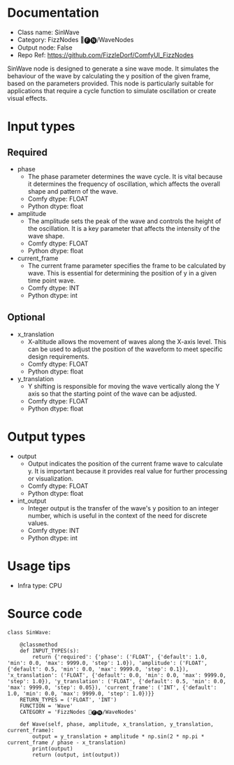 # Documentation
- Class name: SinWave
- Category: FizzNodes 📅🅕🅝/WaveNodes
- Output node: False
- Repo Ref: https://github.com/FizzleDorf/ComfyUI_FizzNodes

SinWave node is designed to generate a sine wave mode. It simulates the behaviour of the wave by calculating the y position of the given frame, based on the parameters provided. This node is particularly suitable for applications that require a cycle function to simulate oscillation or create visual effects.

# Input types
## Required
- phase
    - The phase parameter determines the wave cycle. It is vital because it determines the frequency of oscillation, which affects the overall shape and pattern of the wave.
    - Comfy dtype: FLOAT
    - Python dtype: float
- amplitude
    - The amplitude sets the peak of the wave and controls the height of the oscillation. It is a key parameter that affects the intensity of the wave shape.
    - Comfy dtype: FLOAT
    - Python dtype: float
- current_frame
    - The current frame parameter specifies the frame to be calculated by wave. This is essential for determining the position of y in a given time point wave.
    - Comfy dtype: INT
    - Python dtype: int
## Optional
- x_translation
    - X-altitude allows the movement of waves along the X-axis level. This can be used to adjust the position of the waveform to meet specific design requirements.
    - Comfy dtype: FLOAT
    - Python dtype: float
- y_translation
    - Y shifting is responsible for moving the wave vertically along the Y axis so that the starting point of the wave can be adjusted.
    - Comfy dtype: FLOAT
    - Python dtype: float

# Output types
- output
    - Output indicates the position of the current frame wave to calculate y. It is important because it provides real value for further processing or visualization.
    - Comfy dtype: FLOAT
    - Python dtype: float
- int_output
    - Integer output is the transfer of the wave's y position to an integer number, which is useful in the context of the need for discrete values.
    - Comfy dtype: INT
    - Python dtype: int

# Usage tips
- Infra type: CPU

# Source code
```
class SinWave:

    @classmethod
    def INPUT_TYPES(s):
        return {'required': {'phase': ('FLOAT', {'default': 1.0, 'min': 0.0, 'max': 9999.0, 'step': 1.0}), 'amplitude': ('FLOAT', {'default': 0.5, 'min': 0.0, 'max': 9999.0, 'step': 0.1}), 'x_translation': ('FLOAT', {'default': 0.0, 'min': 0.0, 'max': 9999.0, 'step': 1.0}), 'y_translation': ('FLOAT', {'default': 0.5, 'min': 0.0, 'max': 9999.0, 'step': 0.05}), 'current_frame': ('INT', {'default': 1.0, 'min': 0.0, 'max': 9999.0, 'step': 1.0})}}
    RETURN_TYPES = ('FLOAT', 'INT')
    FUNCTION = 'Wave'
    CATEGORY = 'FizzNodes 📅🅕🅝/WaveNodes'

    def Wave(self, phase, amplitude, x_translation, y_translation, current_frame):
        output = y_translation + amplitude * np.sin(2 * np.pi * current_frame / phase - x_translation)
        print(output)
        return (output, int(output))
```